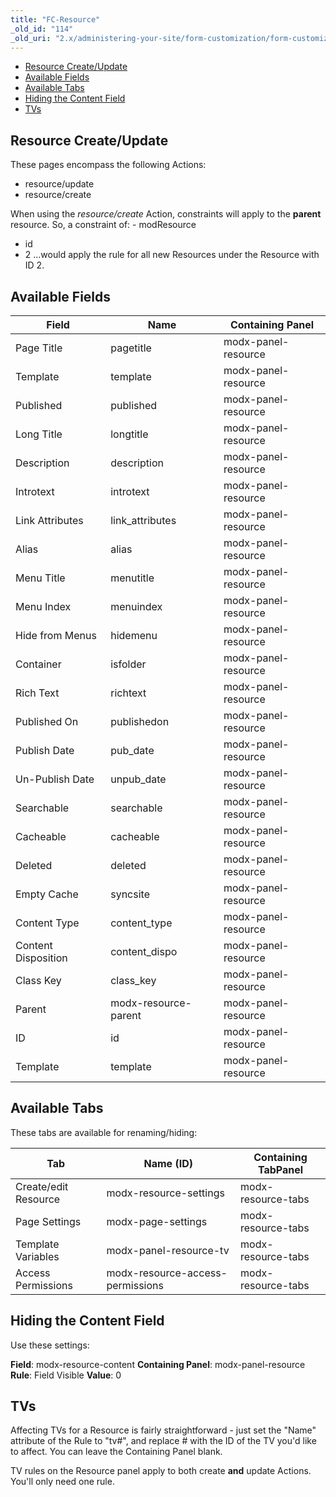 ```yaml
---
title: "FC-Resource"
_old_id: "114"
_old_uri: "2.x/administering-your-site/form-customization/form-customization-pages/fc-resource"
---
```


- [Resource Create/Update](administering-your-site/form-customization/form-customization-pages/fc-resource#FC-Resource-ResourceCreate%2FUpdate)
- [Available Fields](administering-your-site/form-customization/form-customization-pages/fc-resource#FC-Resource-AvailableFields)
- [Available Tabs](administering-your-site/form-customization/form-customization-pages/fc-resource#FC-Resource-AvailableTabs)
- [Hiding the Content Field](administering-your-site/form-customization/form-customization-pages/fc-resource#FC-Resource-HidingtheContentField)
- [TVs](administering-your-site/form-customization/form-customization-pages/fc-resource#FC-Resource-TVs)



## <a name="FC-Resource-ResourceCreate%2FUpdate"></a>Resource Create/Update

These pages encompass the following Actions:

- resource/update
- resource/create

When using the _resource/create_ Action, constraints will apply to the **parent** resource. So, a constraint of: - modResource
- id
- 2
  ...would apply the rule for all new Resources under the Resource with ID 2.



## <a name="FC-Resource-AvailableFields"></a>Available Fields

| Field | Name | Containing Panel |
|-------|------|------------------|
| Page Title | pagetitle | modx-panel-resource |
| Template | template | modx-panel-resource |
| Published | published | modx-panel-resource |
| Long Title | longtitle | modx-panel-resource |
| Description | description | modx-panel-resource |
| Introtext | introtext | modx-panel-resource |
| Link Attributes | link\_attributes | modx-panel-resource |
| Alias | alias | modx-panel-resource |
| Menu Title | menutitle | modx-panel-resource |
| Menu Index | menuindex | modx-panel-resource |
| Hide from Menus | hidemenu | modx-panel-resource |
| Container | isfolder | modx-panel-resource |
| Rich Text | richtext | modx-panel-resource |
| Published On | publishedon | modx-panel-resource |
| Publish Date | pub\_date | modx-panel-resource |
| Un-Publish Date | unpub\_date | modx-panel-resource |
| Searchable | searchable | modx-panel-resource |
| Cacheable | cacheable | modx-panel-resource |
| Deleted | deleted | modx-panel-resource |
| Empty Cache | syncsite | modx-panel-resource |
| Content Type | content\_type | modx-panel-resource |
| Content Disposition | content\_dispo | modx-panel-resource |
| Class Key | class\_key | modx-panel-resource |
| Parent | modx-resource-parent | modx-panel-resource |
| ID | id | modx-panel-resource |
| Template | template | modx-panel-resource |


## <a name="FC-Resource-AvailableTabs"></a>Available Tabs

These tabs are available for renaming/hiding:

| Tab | Name (ID) | Containing TabPanel |
|-----|-----------|---------------------|
| Create/edit Resource | modx-resource-settings | modx-resource-tabs |
| Page Settings | modx-page-settings | modx-resource-tabs |
| Template Variables | modx-panel-resource-tv | modx-resource-tabs |
| Access Permissions | modx-resource-access-permissions | modx-resource-tabs |


## <a name="FC-Resource-HidingtheContentField"></a>Hiding the Content Field

Use these settings:

**Field**: modx-resource-content
**Containing Panel**: modx-panel-resource
**Rule**: Field Visible
**Value**: 0

## <a name="FC-Resource-TVs"></a>TVs

Affecting TVs for a Resource is fairly straightforward - just set the "Name" attribute of the Rule to "tv#", and replace # with the ID of the TV you'd like to affect. You can leave the Containing Panel blank.

TV rules on the Resource panel apply to both create **and** update Actions. You'll only need one rule.